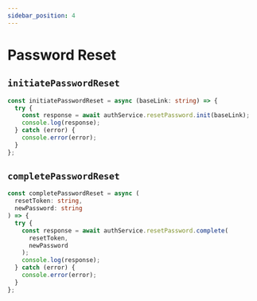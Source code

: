 ```yaml
---
sidebar_position: 4
---
```


# Password Reset

## `initiatePasswordReset`

```typescript
const initiatePasswordReset = async (baseLink: string) => {
  try {
    const response = await authService.resetPassword.init(baseLink);
    console.log(response);
  } catch (error) {
    console.error(error);
  }
};
```

## `completePasswordReset`

```typescript
const completePasswordReset = async (
  resetToken: string,
  newPassword: string
) => {
  try {
    const response = await authService.resetPassword.complete(
      resetToken,
      newPassword
    );
    console.log(response);
  } catch (error) {
    console.error(error);
  }
};
```
